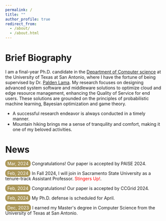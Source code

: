 ```yaml
---
permalink: /
title: ""
author_profile: true
redirect_from: 
  - /about/
  - /about.html
---
```

Brief Biography
====
I am a final-year Ph.D. candidate in the [Department of Computer science](https://cs.utsa.edu/) at the University of Texas at San Antonio, where I have the fortune of being supervised by Dr. [Palden Lama](http://www.cs.utsa.edu/~plama/). My research focuses on designing advanced system software and middleware solutions to optimize cloud and edge resource management, enhancing the Quality of Service for end users. These solutions are grounded on the principles of probabilistic machine learning, Bayesian optimization and game theory.

* A successful research endeavor is always conducted in a timely manner.
* Mountain hiking brings me a sense of tranquility and comfort, making it one of my beloved activities.


News
====
<span style="padding: 2pt 5pt; border-radius: 10px; color: white; background-color: #AB9758;">Mar, 2024</span> Congratulations! Our paper is accepted by PAISE 2024.

<span style="padding: 2pt 5pt; border-radius: 10px; color: white; background-color: #AB9758;">Feb, 2024</span> In Fall 2024, I will join in Sacramento State University as a tenure-track Assistant Professor. <span style="color: red;">Stingers Up!</span>. 

<span style="padding: 2pt 5pt; border-radius: 10px; color: white; background-color: #AB9758;">Feb, 2024</span> Congratulations! Our paper is accepted by CCGrid 2024.

<span style="padding: 2pt 5pt; border-radius: 10px; color: white; background-color: #AB9758;">Feb, 2024</span> My Ph.D. defense is scheduled for April. 

<span style="padding: 2pt 5pt; border-radius: 10px; color: white; background-color: #AB9758;">Dec, 2023</span> I earned my Master's degree in Computer Science from the University of Texas at San Antonio.


